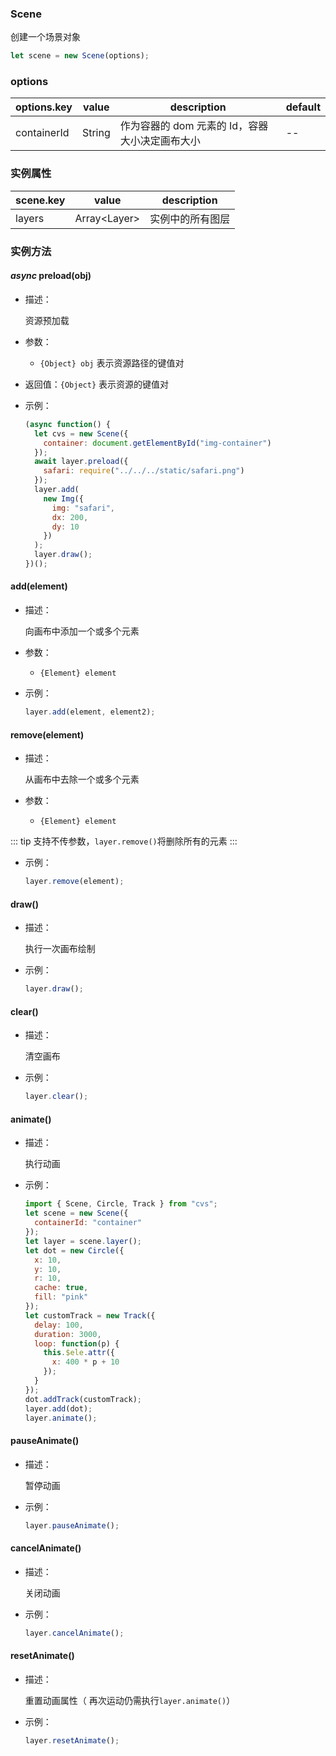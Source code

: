 ### Scene

创建一个场景对象

```js
let scene = new Scene(options);
```

### options

| options.key | value  | description                                    | default |
| ----------- | ------ | ---------------------------------------------- | ------- |
| containerId | String | 作为容器的 dom 元素的 Id，容器大小决定画布大小 | --      |

### 实例属性

| scene.key | value         | description      |
| --------- | ------------- | ---------------- |
| layers    | Array\<Layer> | 实例中的所有图层 |

### 实例方法

#### _async_ preload(obj)

- 描述：

  资源预加载

- 参数：

  - `{Object} obj` 表示资源路径的键值对

- 返回值：`{Object}` 表示资源的键值对

- 示例：
  ```js
  (async function() {
    let cvs = new Scene({
      container: document.getElementById("img-container")
    });
    await layer.preload({
      safari: require("../../../static/safari.png")
    });
    layer.add(
      new Img({
        img: "safari",
        dx: 200,
        dy: 10
      })
    );
    layer.draw();
  })();
  ```

#### add(element)

- 描述：

  向画布中添加一个或多个元素

- 参数：

  - `{Element} element`

- 示例：
  ```js
  layer.add(element, element2);
  ```

#### remove(element)

- 描述：

  从画布中去除一个或多个元素

- 参数：

  - `{Element} element`

::: tip
支持不传参数，`layer.remove()`将删除所有的元素
:::

- 示例：
  ```js
  layer.remove(element);
  ```

#### draw()

- 描述：

  执行一次画布绘制

- 示例：

  ```js
  layer.draw();
  ```

#### clear()

- 描述：

  清空画布

- 示例：
  ```js
  layer.clear();
  ```

#### animate()

- 描述：

  执行动画

- 示例：

  ```js
  import { Scene, Circle, Track } from "cvs";
  let scene = new Scene({
    containerId: "container"
  });
  let layer = scene.layer();
  let dot = new Circle({
    x: 10,
    y: 10,
    r: 10,
    cache: true,
    fill: "pink"
  });
  let customTrack = new Track({
    delay: 100,
    duration: 3000,
    loop: function(p) {
      this.$ele.attr({
        x: 400 * p + 10
      });
    }
  });
  dot.addTrack(customTrack);
  layer.add(dot);
  layer.animate();
  ```

#### pauseAnimate()

- 描述：

  暂停动画

- 示例：

  ```js
  layer.pauseAnimate();
  ```

#### cancelAnimate()

- 描述：

  关闭动画

- 示例：

  ```js
  layer.cancelAnimate();
  ```

#### resetAnimate()

- 描述：

  重置动画属性（ 再次运动仍需执行`layer.animate()`）

- 示例：

  ```js
  layer.resetAnimate();
  ```
